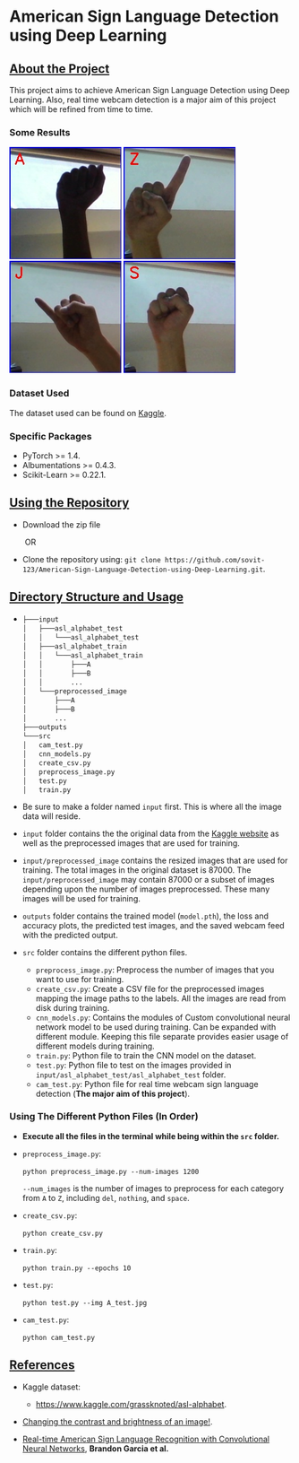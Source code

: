 # American Sign Language Detection using Deep Learning



## <u>About the Project</u>

This project aims to achieve American Sign Language Detection using Deep Learning. Also, real time webcam detection is a major aim of this project which will be refined from time to time.
### Some Results
![](https://github.com/sovit-123/American-Sign-Language-Detection-using-Deep-Learning/blob/master/outputs/A_test.jpg)
![](https://github.com/sovit-123/American-Sign-Language-Detection-using-Deep-Learning/blob/master/outputs/Z_test.jpg)
![](https://github.com/sovit-123/American-Sign-Language-Detection-using-Deep-Learning/blob/master/outputs/J_test.jpg)
![](https://github.com/sovit-123/American-Sign-Language-Detection-using-Deep-Learning/blob/master/outputs/S_test.jpg)

### Dataset Used

The dataset used can be found on [Kaggle](https://www.kaggle.com/grassknoted/asl-alphabet.).

### Specific Packages

* PyTorch >= 1.4.
* Albumentations >= 0.4.3.
* Scikit-Learn >= 0.22.1.



## <u>Using the Repository</u>

* Download the zip file

  ​			OR

* Clone the repository using: `git clone https://github.com/sovit-123/American-Sign-Language-Detection-using-Deep-Learning.git`.



## <u>Directory Structure and Usage</u>

* ```
  ├───input
  │   ├───asl_alphabet_test
  │   │   └───asl_alphabet_test
  │   ├───asl_alphabet_train
  │   │   └───asl_alphabet_train
  │   │       ├───A
  │   │       ├───B
  │   │       ...
  │   └───preprocessed_image
  │       ├───A
  │       ├───B
  │       ...
  ├───outputs
  └───src
  │   cam_test.py
  │   cnn_models.py
  │   create_csv.py
  │   preprocess_image.py
  │   test.py
  │   train.py
  ```

* Be sure to make a folder named `input` first. This is where all the image data will reside.

* `input` folder contains the the original data from the [Kaggle website](https://www.kaggle.com/grassknoted/asl-alphabet) as well as the preprocessed images that are used for training.
* `input/preprocessed_image` contains the resized images that are used for training. The total images in the original dataset is 87000. The `input/preprocessed_image` may contain 87000 or a subset of images depending upon the number of images preprocessed. These many images will be used for training.
* `outputs` folder contains the trained model (`model.pth`), the loss and accuracy plots, the predicted test images, and the saved webcam feed with the predicted output.
* `src` folder contains the different python files.
  * `preprocess_image.py`: Preprocess the number of images that you want to use for training.
  * `create_csv.py`: Create a CSV file for the preprocessed images mapping the image paths to the labels. All the images are read from disk during training.
  * `cnn_models.py`: Contains the modules of Custom convolutional neural network model to be used during training. Can be expanded with different module. Keeping this file separate provides easier usage of different models during training.
  * `train.py`: Python file to train the CNN model on the dataset.
  * `test.py`: Python file to test on the images provided in `input/asl_alphabet_test/asl_alphabet_test` folder.
  * `cam_test.py`: Python file for real time webcam sign language detection (**The major aim of this project**). 

### Using The Different Python Files (In Order)

* **Execute all the files in the terminal while being within the `src` folder.**

* `preprocess_image.py`: 

  `python preprocess_image.py --num-images 1200`

  `--num_images` is the number of images to preprocess for each category from `A` to `Z`, including `del`, `nothing`, and `space`.

* `create_csv.py`:

  `python create_csv.py`

* `train.py`:

  `python train.py --epochs 10`

* `test.py`:

  `python test.py --img A_test.jpg`

* `cam_test.py`:

  `python cam_test.py `



## <u>References</u>

* Kaggle dataset:
  
  * https://www.kaggle.com/grassknoted/asl-alphabet.
* [Changing the contrast and brightness of an image!](https://docs.opencv.org/3.4/d3/dc1/tutorial_basic_linear_transform.html).
* [Real-time American Sign Language Recognition with Convolutional Neural Networks](http://cs231n.stanford.edu/reports/2016/pdfs/214_Report.pdf), **Brandon Garcia et al.**

  

  

